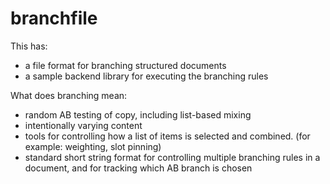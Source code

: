 # branchfile

This has:
- a file format for branching structured documents
- a sample backend library for executing the branching rules

What does branching mean:
- random AB testing of copy, including list-based mixing
- intentionally varying content
- tools for controlling how a list of items is selected and combined. (for example: weighting, slot pinning)
- standard short string format for controlling multiple branching rules in a document, and for tracking which AB branch is chosen
